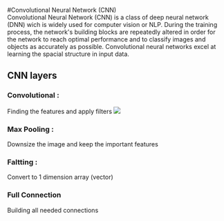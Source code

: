 #Convolutional Neural Network (CNN)
<br/>
Convolutional Neural Network (CNN) is a class of deep neural network (DNN) wich is widely used for computer vision or NLP. During the training process, the network's building blocks are repeatedly altered in order for the network to reach optimal performance and to classify images and objects as accurately as possible. 
Convolutional neural networks excel at learning the spacial structure in input data.
<br/>
## CNN layers <br/>
### Convolutional : 
Finding the features and apply filters
<img src="https://miro.medium.com/max/526/1*ZCjPUFrB6eHPRi4eyP6aaA.gif"  />
### Max Pooling :
Downsize the image and keep the important features
### Faltting :
Convert to 1 dimension array (vector)
### Full Connection 
Building all needed connections
